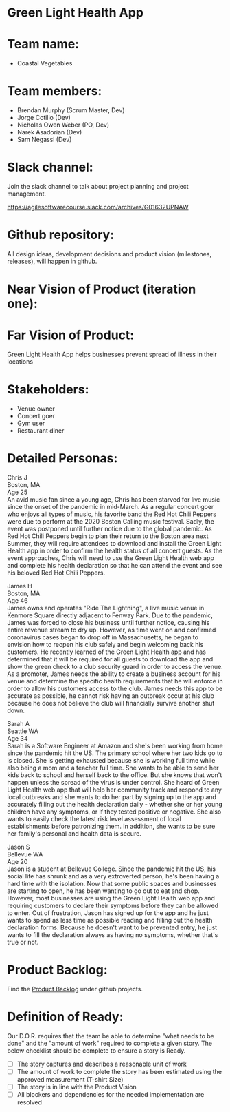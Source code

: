 # Green Light Health App

# Team name:
- Coastal Vegetables

# Team members:

- Brendan Murphy (Scrum Master, Dev)
- Jorge Cotillo (Dev)
- Nicholas Owen Weber (PO, Dev)
- Narek Asadorian (Dev)
- Sam Negassi (Dev)

# Slack channel:

Join the slack channel to talk about project planning and project management.

https://agilesoftwarecourse.slack.com/archives/G01632UPNAW

# Github repository:

All design ideas, development decisions and product vision (milestones, releases), will happen in github.

# Near Vision of Product (iteration one):

# Far Vision of Product:

Green Light Health App helps businesses prevent spread of illness in their locations

# Stakeholders:
- Venue owner
- Concert goer
- Gym user
- Restaurant diner

# Detailed Personas:
Chris J  
Boston, MA  
Age 25  
An avid music fan since a young age, Chris has been starved for live music since the onset of the pandemic in mid-March.
As a regular concert goer who enjoys all types of music, his favorite band the Red Hot Chili Peppers were due to perform
at the 2020 Boston Calling music festival. Sadly, the event was postponed until further notice due to the global pandemic. As Red
Hot Chili Peppers begin to plan their return to the Boston area next Summer, they will require attendees to download and install
the Green Light Health app in order to confirm the health status of all concert guests. As the event approaches, Chris will
need to use the Green Light Health web app and complete his health declaration so that he can attend the event and see his beloved
Red Hot Chili Peppers.

James H  
Boston, MA  
Age 46  
James owns and operates "Ride The Lightning", a live music venue in Kenmore Square directly adjacent to Fenway Park.
Due to the pandemic, James was forced to close his business until further notice, causing his entire revenue stream to dry up. However,
as time went on and confirmed coronavirus cases began to drop off in Massachusetts, he began to envision how to reopen his club safely
and begin welcoming back his customers. He recently learned of the Green Light Health app and has determined that it will be required for
all guests to download the app and show the green check to a club security guard in order to access the venue. As a promoter,
James needs the ability to create a business account for his venue and determine the specific health requirements that he will enforce
in order to allow his customers access to the club. James needs this app to be accurate as possible, he cannot risk having an outbreak
occur at his club because he does not believe the club will financially survive another shut down.

Sarah A  
Seattle WA  
Age 34  
Sarah is a Software Engineer at Amazon and she's been working from home since the pandemic hit the US. The primary school
where her two kids go to is closed. She is getting exhausted because she is working full time while also being a mom and
a teacher full time. She wants to be able to send her kids back to school and herself back to the office. But she knows
that won't happen unless the spread of the virus is under control. She heard of Green Light Health web app that will help her community
track and respond to any local outbreaks and she wants to do her part by signing up to the app and accurately filling out
the health declaration daily - whether she or her young children have any symptoms, or if they tested positive or
negative. She also wants to easily check the latest risk level assessment of local establishments before patronizing
them. In addition, she wants to be sure her family's personal and health data is secure.

Jason S  
Bellevue WA  
Age 20  
Jason is a student at Bellevue College. Since the pandemic hit the US, his social life has shrunk and as a very
extroverted person, he's been having a hard time with the isolation. Now that some public spaces and businesses are
starting to open, he has been wanting to go out to eat and shop. However, most businesses are using the Green
Light Health web app and requiring customers to declare their symptoms before they can be allowed to enter. Out
of frustration, Jason has signed up for the app and he just wants to spend as less time as
possible reading and filling out the health declaration forms. Because he doesn't want to be prevented entry, he just
wants to fill the declaration always as having no symptoms, whether that's true or not.

# Product Backlog:
Find the [Product Backlog](https://github.com/jorgecotillo/green_light_health/projects/1)
under github projects.

# Definition of Ready:
Our D.O.R. requires that the team be able to determine "what needs to be done" and the "amount of work" required to complete a given story.
The below checklist should be complete to ensure a story is Ready.
- [ ] The story captures and describes a reasonable unit of work
- [ ] The amount of work to complete the story has been estimated using the approved measurement (T-shirt Size)
- [ ] The story is in line with the Product Vision
- [ ] All blockers and dependencies for the needed implementation are resolved

